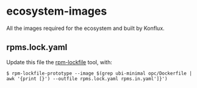 # ecosystem-images

All the images required for the ecosystem and built by Konflux.

## rpms.lock.yaml

Update this file the [rpm-lockfile](https://github.com/konflux-ci/rpm-lockfile-prototype) tool, with:

```
$ rpm-lockfile-prototype --image $(grep ubi-minimal opc/Dockerfile | awk '{print [}') --outfile rpms.lock.yaml rpms.in.yaml']}')
```
